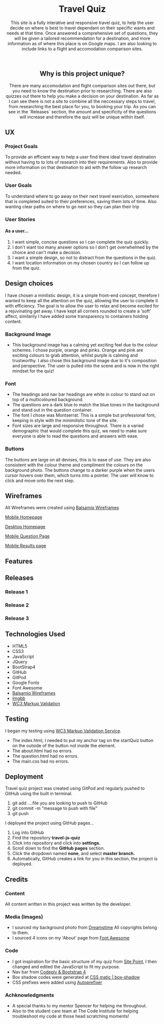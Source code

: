 <div align="center">

# Travel Quiz

<p>This site is a fully interative and responsive travel quiz, to help the user
decide on where is best to travel dependant on their specific wants and needs 
at that time. Once answered a comprehensive set of questions, they will be given 
a tailored recommendation for a destination, and more information as of where this place is
on Google maps. I am also looking to include links to a flight and accomodation
comparison sites.</p>

<br>

## Why is this project unique?
<p>There are many accomodation and flight comparison sites out there, but you need to know
the destination prior to researching. There are also quizzes out there to help you make a 
decision on your destination. As far as I can see there is not a site to combine all the 
neccessary steps to travel, from researching the best place for you, to booking your trip.
As you can see in the `Releases` section, the amount and specificity of the questions will 
increase and therefore the quiz will be unique within itself.</p>

</div>

## UX

### Project Goals
<p>To provide an efficient way to help a user find there ideal travel destination
without having to to lots of research into their requirements. Also to provide
more information on that destination to aid with the follow up research needed.</p>

### User Goals
<p>To understand where to go away on their next travel exercution, somewhere that is
completed suited to their preferences, saving them lots of time. Also wanting clear paths
on where to go next so they can plan their trip</p>

### User Stories
#### As a user...
1. I want simple, concise questions so I can complete the quiz quickly.
2. I don't want too many answer options so I don't get overwhelmed by the choice and can't make a decision.
3. I want a simple design, so not to distract from the questions in the quiz.
4. I want location information on my chosen country so I can follow up from the quiz.

## Design choices
<p>I have chosen a minilistic design, it is a simple front-end concept, therefore I wanted to keep all the attention on the quiz, 
allowing the user to complete it with efficiency. The goal is to allow the user to relax and become excited for a rejuvinating get away. 
I have kept all corners rounded to create a 'soft' affect, similarily I have added some transparency to containers holding content.
</p>

### Background Image
- This background image has a calming yet exciting feel due to the colour schemes. I chose purple, orange and pinks. 
Orange and pink are exciting colours to grab attention, whilst purple is calming and trustworthy. I also chose this background image
due to it's composition and perspective. The user is pulled into the scene and is now in the right mindset for the quiz!</li></ul>

### Font
- The headings and nav bar headings are white in colour to stand out on top of a multicoloured background. 
- The questions are a dark blue to match the blue tones in the background and stand out in the question container.</li>
- The font I chose was Montserrat. This is a simple but professional font, keeping in style with the minimilistic tone of the site.</li>
- Font sizes are large and responsive throughout. There is a varied demographic that would complete this quiz, we need to make sure
everyone is able to read the questions and answers with ease.


### Buttons

The buttons are large on all devises, this is to ease of use. They are also consistent with the colour theme and compliment
the colours on the background photo. The buttons change to a darker purple when the users cursor hovers over them, which turns into a pointer.
The user will know to click and move onto the next step.

## Wireframes
All Wireframes were created using [Balsamiq Wireframes](https://balsamiq.com/)

[Mobile Homepage](https://ibb.co/JrNCL0k)

[Desktop Homepage](https://ibb.co/pytVDzd)

[Mobile Question Page](https://ibb.co/6FbJMbY)

[Mobile Results page](https://ibb.co/v1zQkTX)

## Features</h2>

## Releases

### Release 1
### Release 2
### Release 3

## Technologies Used

- HTML5
- CSS3
- JavaScript
- JQuery
- BootStrap4
- GitHub
- GitPod
- Google Fonts
- Font Awesome
- [Balsamiq Wireframes](https://balsamiq.com/)
- [Imgbb](https://imgbb.com/)
- [WC3 Markup Validation](https://validator.w3.org/)

## Testing

I began my testing using [WC3 Markup Validation Service](https://validator.w3.org/).

- The index.html, I needed to put my anchor tag on the startQuiz button on the outside of the button not inside the element.
- The about.html had no errors. 
- The question.html had no errors. 
- The main.css had no errors. 

## Deployment

Travel quiz project was created using GitPod and regularly pushed to GitHub using the built in terminal.
1. git add ....file you are looking to push to GitHub
2. git commit -m "message to push with file"
3. git push

I deployed the project using GitHub pages...
1. Log into GitHub
2. Find the repository **travel-js-quiz**
3. Click into repository and click into **settings.** 
4. Scroll down to find the **GitHub pages** section. 
5. Click the dropdown named **none**, and select **master branch.**
6. Automatically, GitHub creates a link for you in this section, the project is deployed.  

## Credits

### Content
<p>All content written in this project was written by the developer.</p>

### Media (Images)
- I sourced my background photo from [Dreamstime](https://www.dreamstime.com/) All copyrights belong to them.
- I sourced 4 icons on my 'About' page from [Font Awesome](https://fontawesome.com/icons?d=gallery&q=home)

### Code

- I got inspiration for the basic structure of my quiz from [Site Point](https://www.sitepoint.com/simple-javascript-quiz/), I then changed
and edited the JavaScript to fit my purpose.
- Nav bar from [Codeply & Bootstrap 4](https://www.codeply.com/go/QAXbNGbWPA/bootstrap-4-navbar-transparent)
- Box shadow codes were generated at [CSS matic | box-shadow](https://www.cssmatic.com/box-shadow)
- CSS prefixes were added using [Autoprefixer](https://autoprefixer.github.io/)

### Achknowledgments
- A special thanks to my mentor Spencer for helping me throughout.
- Also to the student care team at The Code Institute for helping troubleshoot my code at those head scratching
moments!